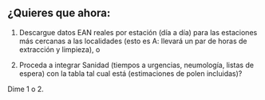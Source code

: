 ## ¿Quieres que ahora:

1.  Descargue datos EAN reales por estación (día a día) para las estaciones más cercanas a las localidades (esto es A: llevará un par de horas de extracción y limpieza), o

2.  Proceda a integrar Sanidad (tiempos a urgencias, neumología, listas de espera) con la tabla tal cual está (estimaciones de polen incluidas)?

Dime 1 o 2.
